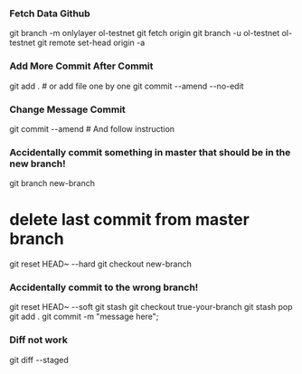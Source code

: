 ### Fetch Data Github

git branch -m onlylayer ol-testnet
git fetch origin
git branch -u ol-testnet ol-testnet
git remote set-head origin -a

### Add More Commit After Commit

git add . # or add file one by one
git commit --amend --no-edit

### Change Message Commit 

git commit --amend # And follow instruction

### Accidentally commit something in master that should be in the new branch!

git branch new-branch
# delete last commit from master branch
git reset HEAD~ --hard
git checkout new-branch

### Accidentally commit to the wrong branch!

git reset HEAD~ --soft
git stash
git checkout true-your-branch
git stash pop
git add .
git commit -m "message here";

### Diff not work 

git diff --staged


